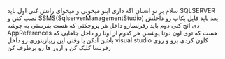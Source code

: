 سلام بر تو انسان 
اگه داری اینو میخونی و میخوای رانش کنی 
اول باید SQLSERVER نصب کنی و SSMS(SqlserverManagementStudio)
بعد باید فایل بکاپ رو داخلش دی اتچ کنی
دوم باید رفرنسارو داخل هر پروجکتی که هست بفرستی
یه چوشه AppReferences هست که توی اون دوتا پوشس
هر کدوم از اونا رو داخل جاهایی که باشن ادکن
یا وقتی این ریپازیتوری رو داخل visual studio کلون کردی
برو و روی رفرنسا کلیک کن و ارور ها رو برطرف کن
